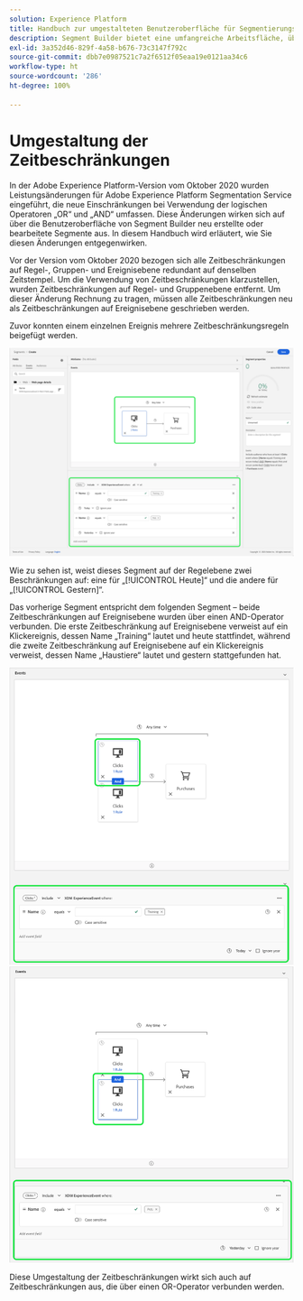 ```yaml
---
solution: Experience Platform
title: Handbuch zur umgestalteten Benutzeroberfläche für Segmentierungszeitbeschränkungen
description: Segment Builder bietet eine umfangreiche Arbeitsfläche, über die Sie mit Profildatenelementen interagieren können. Der Arbeitsbereich bietet intuitive Steuerelemente zum Erstellen und Bearbeiten von Regeln, z. B. Drag-and-Drop-Kacheln, die zur Darstellung von Dateneigenschaften dienen.
exl-id: 3a352d46-829f-4a58-b676-73c3147f792c
source-git-commit: dbb7e0987521c7a2f6512f05eaa19e0121aa34c6
workflow-type: ht
source-wordcount: '286'
ht-degree: 100%

---
```


# Umgestaltung der Zeitbeschränkungen

In der Adobe Experience Platform-Version vom Oktober 2020 wurden Leistungsänderungen für Adobe Experience Platform Segmentation Service eingeführt, die neue Einschränkungen bei Verwendung der logischen Operatoren „OR“ und „AND“ umfassen. Diese Änderungen wirken sich auf über die Benutzeroberfläche von Segment Builder neu erstellte oder bearbeitete Segmente aus. In diesem Handbuch wird erläutert, wie Sie diesen Änderungen entgegenwirken.

Vor der Version vom Oktober 2020 bezogen sich alle Zeitbeschränkungen auf Regel-, Gruppen- und Ereignisebene redundant auf denselben Zeitstempel. Um die Verwendung von Zeitbeschränkungen klarzustellen, wurden Zeitbeschränkungen auf Regel- und Gruppenebene entfernt. Um dieser Änderung Rechnung zu tragen, müssen alle Zeitbeschränkungen neu als Zeitbeschränkungen auf Ereignisebene geschrieben werden.

Zuvor konnten einem einzelnen Ereignis mehrere Zeitbeschränkungsregeln beigefügt werden.

![Der frühere Stil von Zeitbeschränkungen ist in Segment Builder hervorgehoben.](../images/ui/segment-refactoring/former-time-constraint.png)

Wie zu sehen ist, weist dieses Segment auf der Regelebene zwei Beschränkungen auf: eine für „[!UICONTROL Heute]“ und die andere für „[!UICONTROL Gestern]“.

Das vorherige Segment entspricht dem folgenden Segment – beide Zeitbeschränkungen auf Ereignisebene wurden über einen AND-Operator verbunden. Die erste Zeitbeschränkung auf Ereignisebene verweist auf ein Klickereignis, dessen Name „Training“ lautet und heute stattfindet, während die zweite Zeitbeschränkung auf Ereignisebene auf ein Klickereignis verweist, dessen Name „Haustiere“ lautet und gestern stattgefunden hat.

![Der neue Stil von Zeitbeschränkungen ist in Segment Builder hervorgehoben.](../images/ui/segment-refactoring/time-constraint-1.png) ![Der neue Stil von Zeitbeschränkungen ist in Segment Builder hervorgehoben.](../images/ui/segment-refactoring/time-constraint-2.png)

Diese Umgestaltung der Zeitbeschränkungen wirkt sich auch auf Zeitbeschränkungen aus, die über einen OR-Operator verbunden werden.
